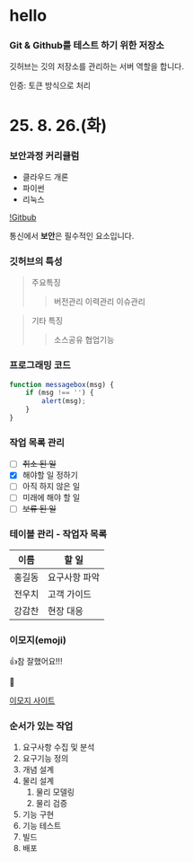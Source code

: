 # hello
### Git &amp; Github를 테스트 하기 위한 저장소
깃허브는 깃의 저장소를 관리하는 서버 역할을 합니다.

인증: 토큰 방식으로 처리

# 25. 8. 26.(화)

### 보안과정 커리큘럼
* 클라우드 개론
* 파이썬
* 리눅스

[!Gitbub](/images/github.png)

통신에서 **보안**은 필수적인 요소입니다.

### 깃허브의 특성
> 주요특징
>> 버전관리
>> 이력관리
>> 이슈관리 

> 기타 특징
>> 소스공유
>> 협업기능

### 프로그래밍 코드
```javascript
function messagebox(msg) {
    if (msg !== '') {
        alert(msg);
    }
}
```




### 작업 목록 관리
- [ ] <del>취소 된 일</del>
- [x] 해야할 일 정하기
- [ ] 아직 하지 않은 일
- [ ] 미래에 해야 할 일
- [ ] ~~보류 된 일~~

### 테이블 관리 - 작업자 목록
  이름 | 할 일
----- | -------
홍길동 | 요구사항 파악
전우치 | 고객 가이드
강감찬 | 현장 대응

### 이모지(emoji)
:+1:참 잘했어요!!!

:cold_face:


[이모지 사이트](https://www.webfx.com/tools/emoji-cheat-sheet)

### 순서가 있는 작업
1. 요구사항 수집 및 분석
1. 요구기능 정의
2. 개념 설계
3. 물리 설계
    1. 물리 모델링
    2. 물리 검증
4. 기능 구현
5. 기능 테스트
6. 빌드
7. 배포



